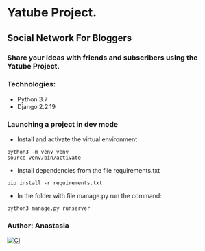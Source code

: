 # Yatube Project.
## Social Network For Bloggers
### Share your ideas with friends and subscribers using the Yatube Project.
### Technologies:
- Python 3.7
- Django 2.2.19
### Launching a project in dev mode
- Install and activate the virtual environment
```
python3 -m venv venv
source venv/bin/activate
```
- Install dependencies from the file requirements.txt
```
pip install -r requirements.txt
```
- In the folder with file manage.py run the command:
```
python3 manage.py runserver
```
### Author: Anastasia

[![CI](https://github.com/yandex-praktikum/hw05_final/actions/workflows/python-app.yml/badge.svg?branch=master)](https://github.com/yandex-praktikum/hw05_final/actions/workflows/python-app.yml)
